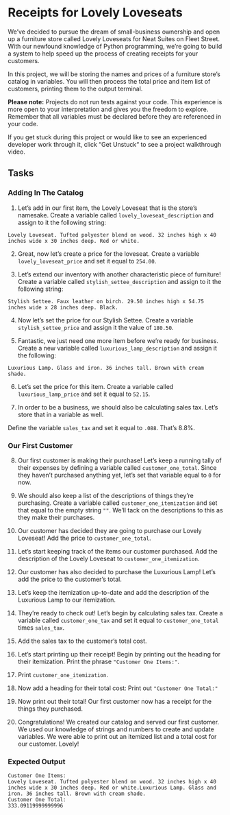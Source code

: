 # Receipts for Lovely Loveseats
We’ve decided to pursue the dream of small-business ownership and open up a furniture store called Lovely Loveseats for Neat Suites on Fleet Street. With our newfound knowledge of Python programming, we’re going to build a system to help speed up the process of creating receipts for your customers.

In this project, we will be storing the names and prices of a furniture store’s catalog in variables. You will then process the total price and item list of customers, printing them to the output terminal.

**Please note:** Projects do not run tests against your code. This experience is more open to your interpretation and gives you the freedom to explore. Remember that all variables must be declared before they are referenced in your code.

If you get stuck during this project or would like to see an experienced developer work through it, click “Get Unstuck“ to see a project walkthrough video.

## Tasks

### Adding In The Catalog

1. Let’s add in our first item, the Lovely Loveseat that is the store’s namesake. Create a variable called ```lovely_loveseat_description``` and assign to it the following string:

```
Lovely Loveseat. Tufted polyester blend on wood. 32 inches high x 40 inches wide x 30 inches deep. Red or white.
```

2. Great, now let’s create a price for the loveseat. Create a variable ```lovely_loveseat_price``` and set it equal to ```254.00```.

3. Let’s extend our inventory with another characteristic piece of furniture! Create a variable called ```stylish_settee_description``` and assign to it the following string:
```
Stylish Settee. Faux leather on birch. 29.50 inches high x 54.75 inches wide x 28 inches deep. Black.
```

4. Now let’s set the price for our Stylish Settee. Create a variable ```stylish_settee_price``` and assign it the value of ```180.50```.

5. Fantastic, we just need one more item before we’re ready for business. Create a new variable called ```luxurious_lamp_description``` and assign it the following:
```
Luxurious Lamp. Glass and iron. 36 inches tall. Brown with cream shade.
```

6. Let’s set the price for this item. Create a variable called ```luxurious_lamp_price``` and set it equal to ```52.15```.

7. In order to be a business, we should also be calculating sales tax. Let’s store that in a variable as well.

Define the variable ```sales_tax``` and set it equal to ```.088```. That’s 8.8%.

### Our First Customer
8. Our first customer is making their purchase! Let’s keep a running tally of their expenses by defining a variable called ```customer_one_total```. Since they haven’t purchased anything yet, let’s set that variable equal to ```0``` for now.

9. We should also keep a list of the descriptions of things they’re purchasing. Create a variable called ```customer_one_itemization``` and set that equal to the empty string ```""```. We’ll tack on the descriptions to this as they make their purchases.

10. Our customer has decided they are going to purchase our Lovely Loveseat! Add the price to ```customer_one_total```.

11. Let’s start keeping track of the items our customer purchased. Add the description of the Lovely Loveseat to ```customer_one_itemization```.

12. Our customer has also decided to purchase the Luxurious Lamp! Let’s add the price to the customer’s total.

13. Let’s keep the itemization up-to-date and add the description of the Luxurious Lamp to our itemization.

14. They’re ready to check out! Let’s begin by calculating sales tax. Create a variable called ```customer_one_tax``` and set it equal to ```customer_one_total``` times ```sales_tax```.

15. Add the sales tax to the customer’s total cost.

16. Let’s start printing up their receipt! Begin by printing out the heading for their itemization. Print the phrase ```"Customer One Items:"```.

17. Print ```customer_one_itemization```.

18. Now add a heading for their total cost: Print out ```"Customer One Total:"```

19. Now print out their total! Our first customer now has a receipt for the things they purchased.

20. Congratulations! We created our catalog and served our first customer. We used our knowledge of strings and numbers to create and update variables. We were able to print out an itemized list and a total cost for our customer. Lovely!

### Expected Output
```
Customer One Items:
Lovely Loveseat. Tufted polyester blend on wood. 32 inches high x 40 inches wide x 30 inches deep. Red or white.Luxurious Lamp. Glass and iron. 36 inches tall. Brown with cream shade.
Customer One Total:
333.09119999999996
```
